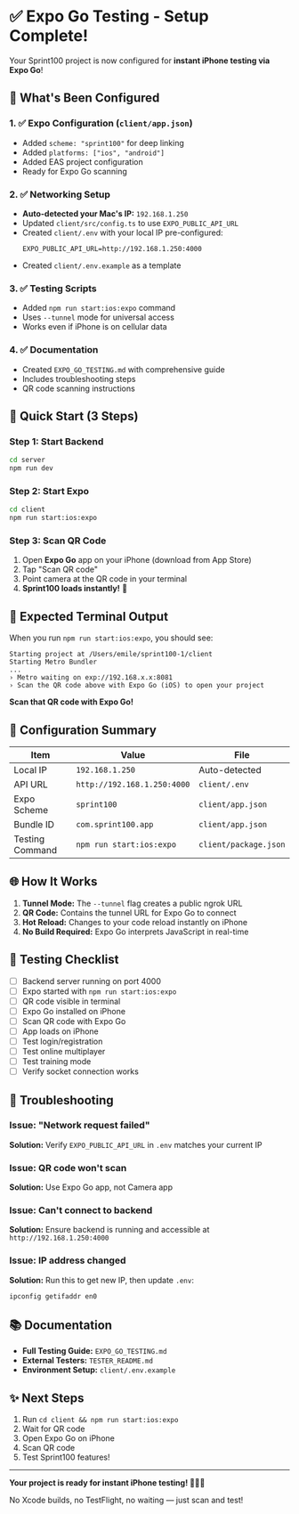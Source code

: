 # ✅ Expo Go Testing - Setup Complete!

Your Sprint100 project is now configured for **instant iPhone testing via Expo Go**!

## 🎯 What's Been Configured

### 1. ✅ Expo Configuration (`client/app.json`)
- Added `scheme: "sprint100"` for deep linking
- Added `platforms: ["ios", "android"]`
- Added EAS project configuration
- Ready for Expo Go scanning

### 2. ✅ Networking Setup
- **Auto-detected your Mac's IP:** `192.168.1.250`
- Updated `client/src/config.ts` to use `EXPO_PUBLIC_API_URL`
- Created `client/.env` with your local IP pre-configured:
  ```
  EXPO_PUBLIC_API_URL=http://192.168.1.250:4000
  ```
- Created `client/.env.example` as a template

### 3. ✅ Testing Scripts
- Added `npm run start:ios:expo` command
- Uses `--tunnel` mode for universal access
- Works even if iPhone is on cellular data

### 4. ✅ Documentation
- Created `EXPO_GO_TESTING.md` with comprehensive guide
- Includes troubleshooting steps
- QR code scanning instructions

## 🚀 Quick Start (3 Steps)

### Step 1: Start Backend
```bash
cd server
npm run dev
```

### Step 2: Start Expo
```bash
cd client
npm run start:ios:expo
```

### Step 3: Scan QR Code
1. Open **Expo Go** app on your iPhone (download from App Store)
2. Tap "Scan QR code"
3. Point camera at the QR code in your terminal
4. **Sprint100 loads instantly!** 🎉

## 📱 Expected Terminal Output

When you run `npm run start:ios:expo`, you should see:

```
Starting project at /Users/emile/sprint100-1/client
Starting Metro Bundler
...
› Metro waiting on exp://192.168.x.x:8081
› Scan the QR code above with Expo Go (iOS) to open your project
```

**Scan that QR code with Expo Go!**

## 🔧 Configuration Summary

| Item | Value | File |
|------|-------|------|
| Local IP | `192.168.1.250` | Auto-detected |
| API URL | `http://192.168.1.250:4000` | `client/.env` |
| Expo Scheme | `sprint100` | `client/app.json` |
| Bundle ID | `com.sprint100.app` | `client/app.json` |
| Testing Command | `npm run start:ios:expo` | `client/package.json` |

## 🌐 How It Works

1. **Tunnel Mode:** The `--tunnel` flag creates a public ngrok URL
2. **QR Code:** Contains the tunnel URL for Expo Go to connect
3. **Hot Reload:** Changes to your code reload instantly on iPhone
4. **No Build Required:** Expo Go interprets JavaScript in real-time

## 🎯 Testing Checklist

- [ ] Backend server running on port 4000
- [ ] Expo started with `npm run start:ios:expo`
- [ ] QR code visible in terminal
- [ ] Expo Go installed on iPhone
- [ ] Scan QR code with Expo Go
- [ ] App loads on iPhone
- [ ] Test login/registration
- [ ] Test online multiplayer
- [ ] Test training mode
- [ ] Verify socket connection works

## 🐛 Troubleshooting

### Issue: "Network request failed"
**Solution:** Verify `EXPO_PUBLIC_API_URL` in `.env` matches your current IP

### Issue: QR code won't scan
**Solution:** Use Expo Go app, not Camera app

### Issue: Can't connect to backend
**Solution:** Ensure backend is running and accessible at `http://192.168.1.250:4000`

### Issue: IP address changed
**Solution:** Run this to get new IP, then update `.env`:
```bash
ipconfig getifaddr en0
```

## 📚 Documentation

- **Full Testing Guide:** `EXPO_GO_TESTING.md`
- **External Testers:** `TESTER_README.md`
- **Environment Setup:** `client/.env.example`

## ✨ Next Steps

1. Run `cd client && npm run start:ios:expo`
2. Wait for QR code
3. Open Expo Go on iPhone
4. Scan QR code
5. Test Sprint100 features!

---

**Your project is ready for instant iPhone testing! 🏃‍♂️📱**

No Xcode builds, no TestFlight, no waiting — just scan and test!
